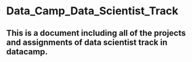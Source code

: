 # Data_Camp_Data_Scientist_Track
## This is a document including all of the projects and assignments of data scientist track in datacamp. 
